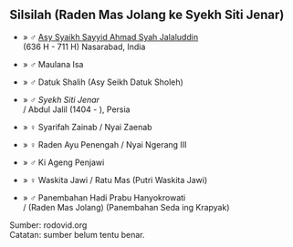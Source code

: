 ## Silsilah (Raden Mas Jolang ke Syekh Siti Jenar)

*	» ♂ [Asy Syaikh Sayyid Ahmad Syah Jalaluddin][364832]
	<br/>(636 H - 711 H) Nasarabad, India

*	» ♂ Maulana Isa

*	» ♂ Datuk Shalih (Asy Seikh Datuk Sholeh)

*	» ♂ *Syekh Siti Jenar*
	<br/>/ Abdul Jalil (1404 - ), Persia

*	» ♀ Syarifah Zainab / Nyai Zaenab

*	» ♀ Raden Ayu Penengah / Nyai Ngerang III

*	» ♂ Ki Ageng Penjawi

*	» ♀ Waskita Jawi / Ratu Mas (Putri Waskita Jawi)

*	» ♂ Panembahan Hadi Prabu Hanyokrowati
	<br/>/ (Raden Mas Jolang) (Panembahan Seda ing Krapyak)

Sumber: rodovid.org<br/>
Catatan: sumber belum tentu benar.

[364832]: http://id.rodovid.org/wk/Orang:364832


